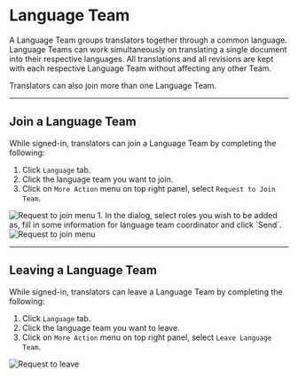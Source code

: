 # Language Team

A Language Team groups translators together through a common language. Language Teams can work simultaneously on translating a single document into their respective languages. All translations and all revisions are kept with each respective Language Team without affecting any other Team.

Translators can also join more than one Language Team.

------------

## Join a Language Team

While signed-in, translators can join a Language Team by completing the following:

1. Click `Language` tab.
1. Click the language team you want to join.
1. Click on `More Action` menu on top right panel, select `Request to Join Team`.
<img alt="Request to join menu" src="images/language-request-join-menu.png" />
1. In the dialog, select roles you wish to be added as, fill in some information for language team coordinator and click `Send`.
<img alt="Request to join menu" src="images/language-request-join.png" />

------------

## Leaving a Language Team

While signed-in, translators can leave a Language Team by completing the following:

1. Click `Language` tab.
1. Click the language team you want to leave.
1. Click on `More Action` menu on top right panel, select `Leave Language Team`.
<img alt="Request to leave" src="images/language-leave-team.png" />